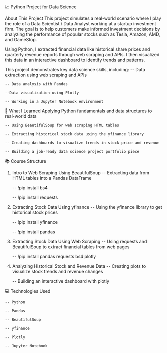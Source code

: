 📈 Python Project for Data Science

About This Project
This project simulates a real-world scenario where I play the role of a Data Scientist / Data Analyst working at a startup investment firm. The goal is to help customers make informed investment decisions by analyzing the performance of popular stocks such as Tesla, Amazon, AMD, and GameStop.

Using Python, I extracted financial data like historical share prices and quarterly revenue reports through web scraping and APIs. I then visualized this data in an interactive dashboard to identify trends and patterns.

This project demonstrates key data science skills, including:
    -- Data extraction using web scraping and APIs

    -- Data analysis with Pandas

    --Data visualization using Plotly

    -- Working in a Jupyter Notebook environment


🧠 What I Learned
Applying Python fundamentals and data structures to real-world data

    -- Using BeautifulSoup for web scraping HTML tables

    -- Extracting historical stock data using the yfinance library

    -- Creating dashboards to visualize trends in stock price and revenue

    -- Building a job-ready data science project portfolio piece

📚 Course Structure
1. Intro to Web Scraping Using BeautifulSoup
    -- Extracting data from HTML tables into a Pandas DataFrame

    -- !pip install bs4

    -- !pip install requests

2. Extracting Stock Data Using yfinance
    -- Using the yfinance library to get historical stock prices

    -- !pip install yfinance

    -- !pip install pandas

3. Extracting Stock Data Using Web Scraping
    -- Using requests and BeautifulSoup to extract financial tables from web pages

    -- !pip install pandas requests bs4 plotly

4. Analyzing Historical Stock and Revenue Data
    -- Creating plots to visualize stock trends and revenue changes

    -- Building an interactive dashboard with plotly

💻 Technologies Used

    -- Python

    -- Pandas

    -- BeautifulSoup

    -- yfinance

    -- Plotly

    -- Jupyter Notebook